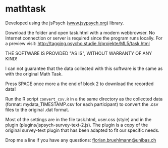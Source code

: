# mathtask

Developed using the jsPsych (www.jsypsych.org) library.

Download the folder and open task.html with a modern webbrowser. No Internet connection or server is required since the program runs locally. For a preview visit: http://tagging.psycho.studie.li/projekte/ML5/task.html

THE SOFTWARE IS PROVIDED "AS IS", WITHOUT WARRANTY OF ANY KIND!

I can not guarantee that the data collected with this software is the same as with the original Math Task.

Press SPACE once more a the end of block 2 to download the recorded data!


Run the R script `convert_csv.R` in a the same directory as the collected data (format: mydata_TIMESTAMP.csv for each participant) to convert the .csv files to the original .dat format. 


Most of the settings are in the file task.html, user.css (style) and in the plugin (plugins/jspsych-survey-text-2.js). The plugin is a copy of the original survey-text plugin that has been adapted to fit our specific needs. 

Drop me a line if you have any questions: florian.bruehlmann@unibas.ch
